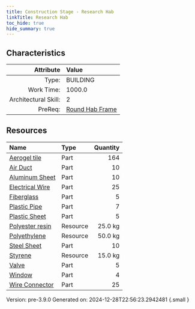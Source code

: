 ```yaml
---
title: Construction Stage - Research Hab
linkTitle: Research Hab
toc_hide: true
hide_summary: true
---
```


## Characteristics

| Attribute      | Value |
|--------:|:------|
|Type:|BUILDING|
|Work Time:|1000.0|
|Architectural Skill:|2|
|PreReq:|[Round Hab Frame](/docs/definitions/construction/round-hab-frame)|

## Resources

| Name | Type | Quantity |
|:-----|:-----|-----:|
|[Aerogel tile](/docs/definitions/part/aerogel-tile)|Part|164|
|[Air Duct](/docs/definitions/part/air-duct)|Part|10|
|[Aluminum Sheet](/docs/definitions/part/aluminum-sheet)|Part|10|
|[Electrical Wire](/docs/definitions/part/electrical-wire)|Part|25|
|[Fiberglass](/docs/definitions/part/fiberglass)|Part|5|
|[Plastic Pipe](/docs/definitions/part/plastic-pipe)|Part|7|
|[Plastic Sheet](/docs/definitions/part/plastic-sheet)|Part|5|
|[Polyester resin](/docs/definitions/resource/polyester-resin)|Resource|25.0 kg|
|[Polyethylene](/docs/definitions/resource/polyethylene)|Resource|50.0 kg|
|[Steel Sheet](/docs/definitions/part/steel-sheet)|Part|10|
|[Styrene](/docs/definitions/resource/styrene)|Resource|15.0 kg|
|[Valve](/docs/definitions/part/valve)|Part|5|
|[Window](/docs/definitions/part/window)|Part|4|
|[Wire Connector](/docs/definitions/part/wire-connector)|Part|25|



Version: pre-3.9.0 Generated on: 2024-12-28T22:56:23.2942481
{.small }